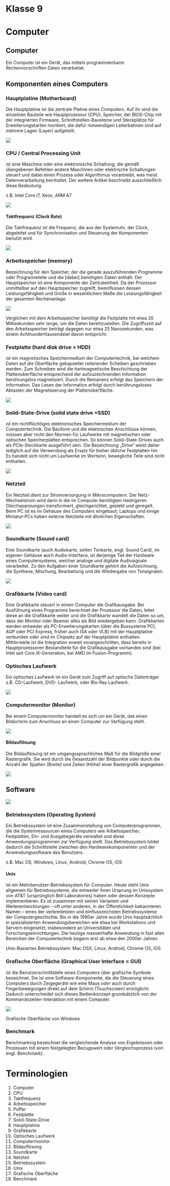 # Klasse 9
# Computer

## Computer
Ein Computer ist ein Gerät, das mittels programmierbarer Rechenvorschriften Daten verarbeitet.

## Komponenten eines Computers

### Hauptplatine (Motherboard)
Die Hauptplatine ist die zentrale Platine eines Computers. Auf ihr sind die einzelnen Bauteile wie Hauptprozessor (CPU), Speicher, der BIOS-Chip mit der integrierten Firmware, Schnittstellen-Bausteine und Steckplätze für Erweiterungskarten montiert; die dafür notwendigen Leiterbahnen sind auf mehrere Lagen (Layer) aufgeteilt.

![](Klasse9/hp.png)

### CPU / Central Processing Unit
ist eine Maschine oder eine elektronische Schaltung, die gemäß übergebenen Befehlen andere Maschinen oder elektrische Schaltungen steuert und dabei einen Prozess oder Algorithmus vorantreibt, was meist Datenverarbeitung beinhaltet. Der weitere Artikel beschreibt ausschließlich diese Bedeutung.

z.B. Intel Core i7, Xeon, ARM A7

![](Klasse9/cpu.jpg)

####  Taktfrequenz (Clock Rate)
Die Taktfrequenz ist die Frequenz, die aus der Systemuhr, der Clock, abgeleitet und für Synchronisation und Steuerung der Komponenten benutzt wird.

![](Klasse9/takt.png)

### Arbeitsspeicher (memory)
Bezeichnung für den Speicher, der die gerade auszuführenden Programme oder Programmteile und die [dabei] benötigten Daten enthält. Der Hauptspeicher ist eine Komponente der Zentraleinheit. Da der Prozessor unmittelbar auf den Hauptspeicher zugreift, beeinflussen dessen Leistungsfähigkeit und Größe in wesentlichem Maße die Leistungsfähigkeit der gesamten Rechenanlage.

![](Klasse9/arbeitspeicher.jpeg)

Verglichen mit dem Arbeitsspeicher benötigt die Festplatte mit etwa 20 Millisekunden sehr lange, um die Daten bereitzustellen. Die Zugriffszeit auf den Arbeitsspeicher beträgt dagegen nur etwa 25 Nanosekunden, was einem Achthunderttausendstel davon entspricht.


### Festplatte (hard disk drive = HDD)
ist ein magnetisches Speichermedium der Computertechnik, bei welchem Daten auf die Oberfläche gekapselter rotierender Scheiben geschrieben werden. Zum Schreiben wird die hartmagnetische Beschichtung der Plattenoberfläche entsprechend der aufzuzeichnenden Information berührungslos magnetisiert. Durch die Remanenz erfolgt das Speichern der Information. Das Lesen der Information erfolgt durch berührungsloses Abtasten der Magnetisierung der Plattenoberfläche.

![](Klasse9/hdd.jpg)

### Solid-State-Drive (solid state drive =SSD)
ist ein nichtflüchtiges elektronisches Speichermedium der Computertechnik. Die Bauform und die elektrischen Anschlüsse können, müssen aber nicht den Normen für Laufwerke mit magnetischen oder optischen Speicherplatten entsprechen. So können Solid-State-Drives auch als PCIe-Steckkarte ausgeführt sein. Die Bezeichnung „Drive“ weist daher lediglich auf die Verwendung als Ersatz für bisher übliche Festplatten hin: Es handelt sich nicht um Laufwerke im Wortsinn, bewegliche Teile sind nicht enthalten.

![](Klasse9/ssd.jpg)


### Netzteil
Ein Netzteil dient zur Stromversorgung in Mikrocomputern. Der Netz-Wechselstrom wird darin in die im Computer benötigten niedrigeren Gleichspannungen transformiert, gleichgerichtet, gesiebt und geregelt. Beim PC ist es im Gehäuse des Computers eingebaut; Laptops und einige Miniatur-PCs haben externe Netzteile mit ähnlichen Eigenschaften.

![](Klasse9/netzteil.jpg)

### Soundkarte (Sound card)
Eine Soundkarte (auch Audiokarte, selten Tonkarte, engl. Sound Card), im eigenen Gehäuse auch Audio-Interface, ist derjenige Teil der Hardware eines Computersystems, welcher analoge und digitale Audiosignale verarbeitet. Zu den Aufgaben einer Soundkarte gehört die Aufzeichnung, die Synthese, Mischung, Bearbeitung und die Wiedergabe von Tonsignalen.

![](Klasse9/soundcard.jpeg)

### Grafikkarte (Video card)
Eine Grafikkarte steuert in einem Computer die Grafikausgabe. Bei Ausführung eines Programms berechnet der Prozessor die Daten, leitet diese an die Grafikkarte weiter und die Grafikkarte wandelt die Daten so um, dass der Monitor oder Beamer alles als Bild wiedergeben kann. Grafikkarten werden entweder als PC-Erweiterungskarten (über die Bussysteme PCI, AGP oder PCI Express, früher auch ISA oder VLB) mit der Hauptplatine verbunden oder sind im Chipsatz auf der Hauptplatine enthalten. Mittlerweile ist die Integration soweit vorangeschritten, dass bereits in Hauptprozessoren Bestandteile für die Grafikausgabe vorhanden sind (bei Intel seit Core iX-Generation, bei AMD im Fusion-Programm).

### Optisches Laufwerk
Ein optisches Laufwerk ist ein Gerät zum Zugriff auf optische Datenträger z.B. CD-Laufwerk, DVD- Laufwerk, oder Blu-Ray Laufwerk.

![](Klasse9/cd-rom.jpg)

### Computermonitor (Monitor)
Bei einem Computermonitor handelt es sich um ein Gerät, das einen Bildschirm zum Anschluss an einen Computer zur Verfügung stellt.

![](Klasse9/monitor.png)

#### Bildauflösung
Die Bildauflösung ist ein umgangssprachliches Maß für die Bildgröße einer Rastergrafik. Sie wird durch die Gesamtzahl der Bildpunkte oder durch die Anzahl der Spalten (Breite) und Zeilen (Höhe) einer Rastergrafik angegeben.

![](Klasse9/1320px-Video_Standards.svg.png)


## Software

![](Klasse9/graphic.jpg)

### Betriebssystem (Operating System)
Ein Betriebssystem ist eine Zusammenstellung von Computerprogrammen, die die Systemressourcen eines Computers wie Arbeitsspeicher, Festplatten, Ein- und Ausgabegeräte verwaltet und diese Anwendungsprogrammen zur Verfügung stellt. Das Betriebssystem bildet dadurch die Schnittstelle zwischen den Hardwarekomponenten und der Anwendungssoftware des Benutzers.

z.B. Mac OS, Windows, Linux, Android, Chrome OS, iOS

####  Unix
ist ein Mehrbenutzer-Betriebssystem für Computer. Heute steht Unix allgemein für Betriebssysteme, die entweder ihren Ursprung im Unixsystem von AT&T (ursprünglich Bell Laboratories) haben oder dessen Konzepte implementieren. Es ist zusammen mit seinen Varianten und Weiterentwicklungen – oft unter anderen, in der Öffentlichkeit bekannteren Namen – eines der verbreitetsten und einflussreichsten Betriebssysteme der Computergeschichte. Bis in die 1990er Jahre wurde Unix hauptsächlich in spezialisierten Anwendungsbereichen wie etwa bei Workstations und Servern eingesetzt, insbesondere an Universitäten und Forschungseinrichtungen. Die heutige massenhafte Anwendung in fast allen Bereichen der Computertechnik begann erst ab etwa den 2000er Jahren.

Unix-Basiertes Betriebssystem: Mac OSX, Linux, Android, Chrome OS, iOS

### Grafische Oberfläche (Graphical User Interface = GUI)
 ist die Benutzerschnittstelle eines Computers über grafische Symbole bezeichnet. Sie ist eine Software-Komponente, die die Steuerung eines Computers durch Zeigegeräte wie eine Maus oder auch durch Fingerbewegungen direkt auf dem Schirm (Touchscreen) ermöglicht. Dadurch unterscheidet sich dieses Bedienkonzept grundsätzlich von der Kommandozeilen-Interaktion mit einem Computer.


![](Klasse9/gui.png)

Grafische Oberfläche von Windows

### Benchmark
Benchmarking bezeichnet die vergleichende Analyse von Ergebnissen oder Prozessen mit einem festgelegten Bezugswert oder Vergleichsprozess (von engl. Benchmark).



# Terminologien

1. Computer
2. CPU
3. Taktfrequenz
3. Arbeitsspeicher
4. Puffer
4. Festplatte
5. Solid-State-Drive
4. Hauptplatine
5. Grafikkarte
6. Optisches Laufwerk
7. Computermonitor
8. Bildauflösung
8. Soundkarte
9. Netzteil
10. Betriebssystem
12. Unix
19. Grafische Oberfläche
20. Benchmark
